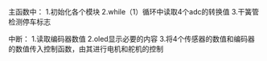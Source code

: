 主函数中：
    1.初始化各个模块
    2.while（1）循环中读取4个adc的转换值
    3.干簧管检测停车标志


中断：
    1.读取编码器数值
    2.oled显示必要的内容
    3.将4个传感器的数值和编码器的数值传入控制函数，由其进行电机和舵机的控制
